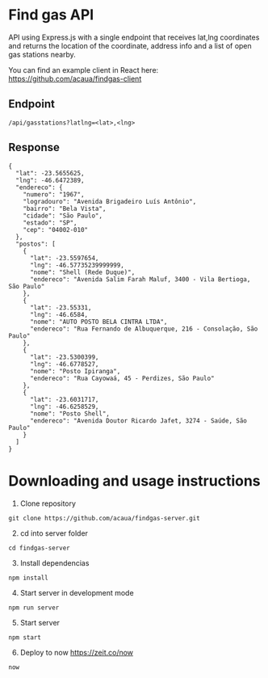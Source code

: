 # Find gas API

API using Express.js with a single endpoint that receives lat,lng coordinates and returns the location of the coordinate, address info and a list of open gas stations nearby.

You can find an example client in React here:
<https://github.com/acaua/findgas-client>

## Endpoint

```
/api/gasstations?latlng=<lat>,<lng>
```

## Response

```
{
  "lat": -23.5655625,
  "lng": -46.6472389,
  "endereco": {
    "numero": "1967",
    "logradouro": "Avenida Brigadeiro Luís Antônio",
    "bairro": "Bela Vista",
    "cidade": "São Paulo",
    "estado": "SP",
    "cep": "04002-010"
  },
  "postos": [
    {
      "lat": -23.5597654,
      "lng": -46.57735239999999,
      "nome": "Shell (Rede Duque)",
      "endereco": "Avenida Salim Farah Maluf, 3400 - Vila Bertioga, São Paulo"
    },
    {
      "lat": -23.55331,
      "lng": -46.6584,
      "nome": "AUTO POSTO BELA CINTRA LTDA",
      "endereco": "Rua Fernando de Albuquerque, 216 - Consolação, São Paulo"
    },
    {
      "lat": -23.5300399,
      "lng": -46.6778527,
      "nome": "Posto Ipiranga",
      "endereco": "Rua Cayowaá, 45 - Perdizes, São Paulo"
    },
    {
      "lat": -23.6031717,
      "lng": -46.6258529,
      "nome": "Posto Shell",
      "endereco": "Avenida Doutor Ricardo Jafet, 3274 - Saúde, São Paulo"
    }
  ]
}

```

# Downloading and usage instructions

1.  Clone repository

```
git clone https://github.com/acaua/findgas-server.git
```

2.  cd into server folder

```
cd findgas-server
```

3.  Install dependencias

```
npm install
```

4.  Start server in development mode

```
npm run server
```

5.  Start server

```
npm start
```

6.  Deploy to now <https://zeit.co/now>

```
now
```
